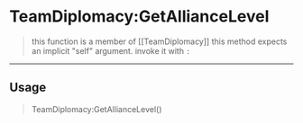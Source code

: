 # TeamDiplomacy:GetAllianceLevel
> this function is a member of [[TeamDiplomacy]]
> this method expects an implicit "self" argument. invoke it with `:`
-----
## Usage
> TeamDiplomacy:GetAllianceLevel()
